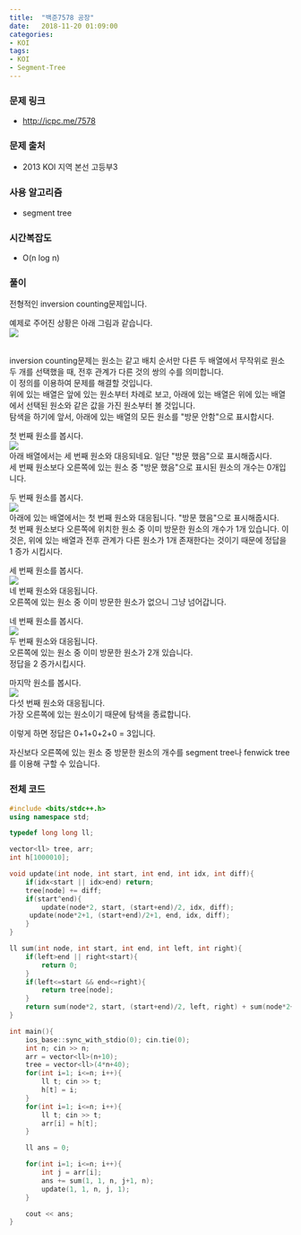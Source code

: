 ```yaml
---
title:  "백준7578 공장"
date:   2018-11-20 01:09:00
categories:
- KOI
tags:
- KOI
- Segment-Tree
---
```


### 문제 링크
* http://icpc.me/7578

### 문제 출처
* 2013 KOI 지역 본선 고등부3

### 사용 알고리즘
* segment tree

### 시간복잡도
* O(n log n)

### 풀이
전형적인 inversion counting문제입니다.<br>

예제로 주어진 상황은 아래 그림과 같습니다.<br>
<img src = "https://i.imgur.com/hfk90vi.png"><br><br>

inversion counting문제는 원소는 같고 배치 순서만 다른 두 배열에서 무작위로 원소 두 개를 선택했을 때, 전후 관계가 다른 것의 쌍의 수를 의미합니다.<br>
이 정의를 이용하여 문제를 해결할 것입니다.<br>
위에 있는 배열은 앞에 있는 원소부터 차례로 보고, 아래에 있는 배열은 위에 있는 배열에서 선택된 원소와 같은 값을 가진 원소부터 볼 것입니다.<br>
탐색을 하기에 앞서, 아래에 있는 배열의 모든 원소를 "방문 안함"으로 표시합시다.

첫 번째 원소를 봅시다.<br>
<img src = "https://i.imgur.com/Dxwnkrm.png"><br>
아래 배열에서는 세 번째 원소와 대응되네요. 일단 "방문 했음"으로 표시해줍시다.<br>
세 번째 원소보다 오른쪽에 있는 원소 중 "방문 했음"으로 표시된 원소의 개수는 0개입니다.<br>

두 번째 원소를 봅시다.<br>
<img src = "https://i.imgur.com/0NlPFBl.png"><br>
아래에 있는 배열에서는 첫 번째 원소와 대응됩니다. "방문 했음"으로 표시해줍시다.<br>
첫 번째 원소보다 오른쪽에 위치한 원소 중 이미 방문한 원소의 개수가 1개 있습니다. 이것은, 위에 있는 배열과 전후 관계가 다른 원소가 1개 존재한다는 것이기 때문에 정답을 1 증가 시킵시다.<br>

세 번째 원소를 봅시다.<br>
<img src = "https://i.imgur.com/7pw7Me1.png"><br>
네 번째 원소와 대응됩니다.<br>
오른쪽에 있는 원소 중 이미 방문한 원소가 없으니 그냥 넘어갑니다.<br>

네 번째 원소를 봅시다.<br>
<img src = "https://i.imgur.com/waLv1lu.png"><br>
두 번째 원소와 대응됩니다.<br>
오른쪽에 있는 원소 중 이미 방문한 원소가 2개 있습니다.<br>
정답을 2 증가시킵시다.<br>

마지막 원소를 봅시다.<br>
<img src = "https://i.imgur.com/PwfZFfj.png"><br>
다섯 번째 원소와 대응됩니다.<br>
가장 오른쪽에 있는 원소이기 때문에 탐색을 종료합니다.

이렇게 하면 정답은 0+1+0+2+0 = 3입니다.

자신보다 오른쪽에 있는 원소 중 방문한 원소의 개수를 segment tree나 fenwick tree를 이용해 구할 수 있습니다.



### 전체 코드
```cpp
#include <bits/stdc++.h>
using namespace std;

typedef long long ll;

vector<ll> tree, arr;
int h[1000010];

void update(int node, int start, int end, int idx, int diff){
	if(idx<start || idx>end) return;
	tree[node] += diff;
	if(start^end){
		update(node*2, start, (start+end)/2, idx, diff);
     update(node*2+1, (start+end)/2+1, end, idx, diff);
	}
}

ll sum(int node, int start, int end, int left, int right){
	if(left>end || right<start){
    	return 0;
	}
	if(left<=start && end<=right){
    	return tree[node];
	}
	return sum(node*2, start, (start+end)/2, left, right) + sum(node*2+1, (start+end)/2+1, end, left, right);
}

int main(){
	ios_base::sync_with_stdio(0); cin.tie(0);
	int n; cin >> n;
	arr = vector<ll>(n+10);
	tree = vector<ll>(4*n+40);
	for(int i=1; i<=n; i++){
		ll t; cin >> t;
		h[t] = i;
	}
	for(int i=1; i<=n; i++){
		ll t; cin >> t;
		arr[i] = h[t];
	}

	ll ans = 0;

	for(int i=1; i<=n; i++){
		int j = arr[i];
		ans += sum(1, 1, n, j+1, n);
		update(1, 1, n, j, 1);
	}

	cout << ans;
}
```
